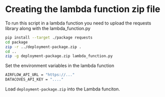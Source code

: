 # Creating the lambda function zip file

To run this script in a lambda function you need to upload the requests library
along with the lambda_function.py

```bash
pip install --target ./package requests
cd package
zip -r ../deployment-package.zip .
cd ..
zip -g deployment-package.zip lambda_function.py
```

Set the environment variables in the lambda function

```bash
AIRFLOW_API_URL = "https://..."
DATACOVES_API_KEY = "...."
```

Load `deployment-package.zip` into the Lambda funciton.
